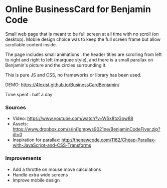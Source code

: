 # Online BusinessCard for Benjamin Code

Small web page that is meant to be full screen at all time with no scroll (on desktop). 
Mobile design choice was to keep the full screen frame but allow scrollable content inside.

The page includes small animations : the header titles are scrolling from left to right and right to left 
(marquee style), and there is a small parallax on Benjamin's picture and the circles surrounding it.

This is pure JS and CSS, no frameworks or library has been used.

DEMO: https://4lexist.github.io/BusinessCardBenjamin/

Time spent : half a day 

### Sources 
  
* Video: https://www.youtube.com/watch?v=WSx8tcGow88
* Assets: https://www.dropbox.com/s/ini1gmpws9021ne/BenjaminCodeFiver.zip?dl=0
* Inspiration for parallax: http://thenewcode.com/1162/Cheap-Parallax-with-JavaScript-and-CSS-Transforms


### Improvements

* Add a throttle on mouse move calculations
* Handle extra wide screens
* Improve mobile design
